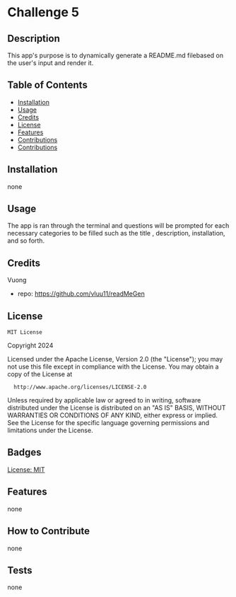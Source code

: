 # Challenge 5

## Description

This app's purpose is to dynamically generate a README.md filebased on the user's input and render it.

## Table of Contents

- [Installation](#installation)
- [Usage](#usage)
- [Credits](#credits)
- [License](#license)
- [Features](#features)
- [Contributions](#contribute)
- [Contributions](#tests)

## Installation

none

## Usage

The app is ran through the terminal and questions will be prompted for each necessary categories to be filled such as the title , description, installation, and so forth.

## Credits 

Vuong 
  - repo: https://github.com/vluu11/readMeGen

## License
    
    MIT License
Copyright 2024
  
  Licensed under the Apache License, Version 2.0 (the "License");
  you may not use this file except in compliance with the License.
  You may obtain a copy of the License at
  
      http://www.apache.org/licenses/LICENSE-2.0
  
  Unless required by applicable law or agreed to in writing, software
  distributed under the License is distributed on an "AS IS" BASIS,
  WITHOUT WARRANTIES OR CONDITIONS OF ANY KIND, either express or implied.
  See the License for the specific language governing permissions and
  limitations under the License.

## Badges

[License: MIT](https://img.shields.io/badge/License-MIT-yellow.svg)

## Features

none

## How to Contribute

none

## Tests

none